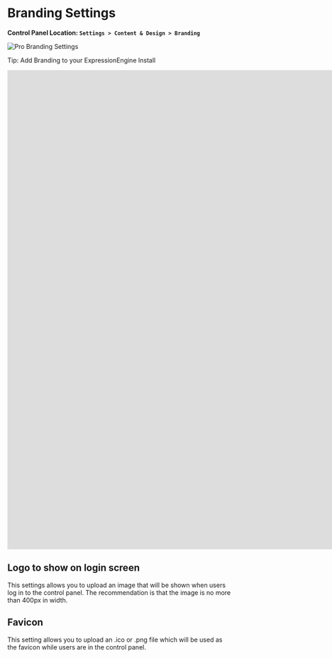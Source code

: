 <!--
    This source file is part of the open source project
    ExpressionEngine User Guide (https://github.com/ExpressionEngine/ExpressionEngine-User-Guide)

    @link      https://expressionengine.com/
    @copyright Copyright (c) 2003-2021, Packet Tide, LLC (https://packettide.com)
    @license   https://expressionengine.com/license Licensed under Apache License, Version 2.0
-->

# Branding Settings
**Control Panel Location: `Settings > Content & Design > Branding`**


![Pro Branding Settings](/_images/pro_branding_settings.png)

Tip: Add Branding to your ExpressionEngine Install
<div class="video-wrapper">
<iframe src="https://www.youtube.com/embed/5tfVPzDGNOU?si=M4J3crYGfqrOavWZ" title="Add Branding to your ExpressionEngine Install" width="1920" height="1080" frameborder="0" webkitallowfullscreen mozallowfullscreen allowfullscreen></iframe>
</div>

## **Logo to show on login screen**
This settings allows you to upload an image that will be shown when users log in to the control panel. The recommendation is that the image is no more than 400px in width.

## **Favicon**
This setting allows you to upload an .ico or .png file which will be used as the favicon while users are in the control panel.